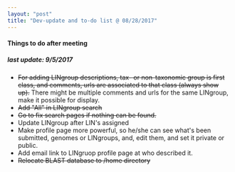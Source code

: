 ```yaml
---
layout: "post"
title: "Dev-update and to-do list @ 08/28/2017"
---
```


#### Things to do after meeting
##### last update: 9/5/2017
- ~~For adding LINgroup descriptions, tax- or non-taxonomic group is first class,
and comments, urls are associated to that class (always show up).~~ There might be multiple comments
and urls for the same LINgroup, make it possible for display.
- ~~Add "All" in LINgroup search~~
- ~~Go to fix search pages if nothing can be found.~~
- Update LINgroup after LIN's assigned
- Make profile page more powerful, so he/she can see what's been submitted, genomes or LINgroups,
and, edit them, and set it private or public.
- Add email link to LINgruop profile page at who described it.
- ~~Relocate BLAST database to /home directory~~
